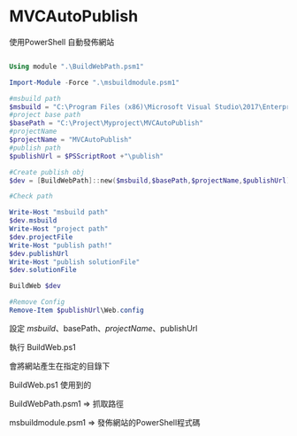 # MVCAutoPublish

使用PowerShell 自動發佈網站


 ```powershell
 
Using module ".\BuildWebPath.psm1"

Import-Module -Force ".\msbuildmodule.psm1"

#msbuild path
$msbuild = "C:\Program Files (x86)\Microsoft Visual Studio\2017\Enterprise\MSBuild\15.0\Bin\msbuild.exe"
#project base path
$basePath = "C:\Project\Myproject\MVCAutoPublish"
#projectName
$projectName = "MVCAutoPublish"
#publish path
$publishUrl = $PSScriptRoot +"\publish"

#Create publish obj
$dev = [BuildWebPath]::new($msbuild,$basePath,$projectName,$publishUrl)

#Check path

Write-Host "msbuild path"
$dev.msbuild
Write-Host "project path"
$dev.projectFile
Write-Host "publish path!"
$dev.publishUrl
Write-Host "publish solutionFile"
$dev.solutionFile

BuildWeb $dev

#Remove Config
Remove-Item $publishUrl\Web.config
```

設定 $msbuild、$basePath、$projectName、$publishUrl  

執行 BuildWeb.ps1  

會將網站產生在指定的目錄下  


BuildWeb.ps1 使用到的  

BuildWebPath.psm1  => 抓取路徑  

msbuildmodule.psm1 => 發佈網站的PowerShell程式碼  


